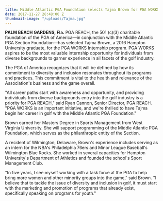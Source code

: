 ```yaml
---
title: Middle Atlantic PGA Foundation selects Tajma Brown for PGA WORKS Internship
date: 2017-11-27 20:48:00 Z
thumbnail-image: "/uploads/Tajma.jpg"
---
```


**PALM BEACH GARDENS, Fla.** PGA REACH, the 501 (c)(3) charitable foundation of the PGA of America—in conjunction with the Middle Atlantic PGA Section Foundation—has selected Tajma Brown, a 2016 Hampton University graduate, for the PGA WORKS Internship program. PGA WORKS aspires to be the most valuable internship opportunity for individuals from diverse backgrounds to garner experience in all facets of the golf industry.

The PGA of America recognizes that it will be defined by how its commitment to diversity and inclusion resonates throughout its programs and practices. This commitment is vital to the health and relevance of the Association's business and the game overall.

"All career paths start with awareness and opportunity, and providing individuals from diverse backgrounds entry into the golf industry is a priority for PGA REACH," said Ryan Cannon, Senior Director, PGA REACH. "PGA WORKS is an important initiative, and we're thrilled to have Tajma begin her career in golf with the Middle Atlantic PGA Foundation."

Brown earned her Masters Degree in Sports Management from West Virginia University. She will support programming of the Middle Atlantic PGA Foundation, which serves as the philanthropic entity of the Section.

A resident of Wilmington, Delaware, Brown's experience includes serving as an intern for the NBA's Philadelphia 76ers and Minor League Baseball's Wilmington Blue Rocks. She worked in several capacities for Hampton University's Department of Athletics and founded the school's Sport Management Club.

"In five years, I see myself working with a task force at the PGA to help bring more women and other minority groups into the game," said Brown. "I believe that to tackle the issue of diversity and inclusion in golf, it must start with the marketing and promotion of programs that already exist, specifically speaking on programs for youth."